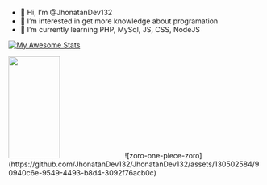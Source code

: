 - 👋 Hi, I’m @JhonatanDev132
- 👀 I’m interested in get more knowledge about programation
- 🌱 I’m currently learning PHP, MySql, JS, CSS, NodeJS

[![My Awesome Stats](https://awesome-github-stats.azurewebsites.net/user-stats/JhonatanDev132?cardType=github&theme=github-dark&preferLogin=false&Background=000000&Text=DDDDDD&Title=21B800&Border=21B800&Ring=B8B8B8)](https://git.io/awesome-stats-card)


<img width="45%" height="203px" src="https://github-readme-stats.vercel.app/api/top-langs/?username=JhonatanDev132&layout=compact&hide_border=false&border_color=21B800&&title_color=21B800&text_color=DDDDDD&bg_color=000000" />
![zoro-one-piece-zoro](https://github.com/JhonatanDev132/JhonatanDev132/assets/130502584/90940c6e-9549-4493-b8d4-3092f76acb0c)
